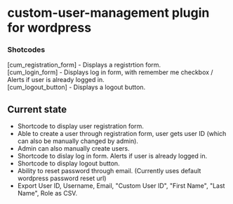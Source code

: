 # custom-user-management plugin for wordpress

### Shotcodes
[cum_registration_form] - Displays a registrtion form. <br/>
[cum_login_form] - Displays log in form, with remember me checkbox / Alerts if user is already logged in. <br/>
[cum_logout_button] - Displays a logout button. <br/>

## Current state
- Shortcode to display user registration form. 
- Able to create a user through registration form, user gets user ID (which can also be manually changed by admin).
- Admin can also manually create users. 
- Shortcode to dislay log in form. Alerts if user is already logged in.
- Shortcode to display logout button.
- Ability to reset password through email. (Currently uses default wordpress password reset url)
- Export User ID, Username, Email, "Custom User ID", "First Name", "Last Name", Role as CSV.